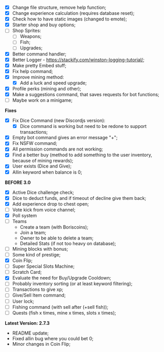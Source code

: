 - [x] Change file structure, remove help function;
- [x] Change experience calculation (requires database reset);
- [x] Check how to have static images (changed to emote);
- [x] Starter shop and buy options;
- [ ] Shop Sprites:
    - [ ] Weapons;
    - [ ] Fish;
    - [ ] Upgrades;
- [x] Better command handler;
- [x] Better Logger - https://stackify.com/winston-logging-tutorial/;
- [x] Make pretty Embed stuff;
- [x] Fix help command;
- [x] Improve mining method:
    - [x] Add a luck and speed upgrade;
- [x] Profile perks (mining and other);
- [x] Make a suggestions command, that saves requests for bot functions;
- [ ] Maybe work on a minigame;

**Fixes**
- [x] Fix Dice Command (new Discordjs version):
    - [x] Dice command is working but need to be redone to support transactions;
- [x] Empty bot command gives an error message "+";
- [x] Fix NSFW command;
- [x] All permission commands are not working;
- [x] Find a better buy (method to add something to the user inventory, because of mining rewards);
- [x] User exists (Dice and Give);
- [x] Allin keyword when balance is 0;

**BEFORE 3.0**
- [x] Active Dice challenge check;
- [x] Dice to deduct funds, and if timeout of decline give them back;
- [x] Add experience drop to chest open;
- [ ] Vote kick from voice channel;
- [x] Poll system
- [ ] Teams
  - Create a team (with Boriscoins);
  - Join a team;
  - Owner to be able to delete a team;
  - Detailed Stats (if not too heavy on database);
- [ ] Mining blocks with bonus;
- [ ] Some kind of prestige;
- [x] Coin Flip;
- [ ] Super Special Slots Machine;
- [ ] Scratch Card;
- [x] Evaluate the need for Buy/Upgrade Cooldown;
- [ ] Probably inventory sorting (or at least keyword filtering);
- [ ] Transactions to give xp;
- [ ] Give/Sell Item command;
- [ ] User lock;
- [ ] Fishing command (with sell after (+sell fish));
- [ ] Quests (fish x times, mine x times, slots x times);

**Latest Version: 2.7.3**
- README update;
- Fixed allin bug where you could bet 0;
- Minor changes in Coin Flip;